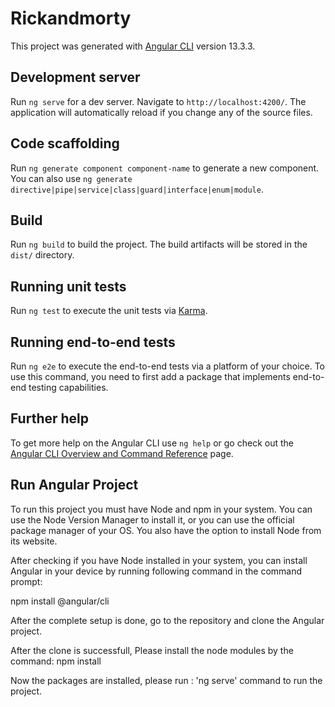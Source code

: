 # Rickandmorty

This project was generated with [Angular CLI](https://github.com/angular/angular-cli) version 13.3.3.

## Development server

Run `ng serve` for a dev server. Navigate to `http://localhost:4200/`. The application will automatically reload if you change any of the source files.

## Code scaffolding

Run `ng generate component component-name` to generate a new component. You can also use `ng generate directive|pipe|service|class|guard|interface|enum|module`.

## Build

Run `ng build` to build the project. The build artifacts will be stored in the `dist/` directory.

## Running unit tests

Run `ng test` to execute the unit tests via [Karma](https://karma-runner.github.io).

## Running end-to-end tests

Run `ng e2e` to execute the end-to-end tests via a platform of your choice. To use this command, you need to first add a package that implements end-to-end testing capabilities.

## Further help

To get more help on the Angular CLI use `ng help` or go check out the [Angular CLI Overview and Command Reference](https://angular.io/cli) page.

## Run Angular Project

To run this project you must have Node and npm in your system. 
You can use the Node Version Manager to install it, or you can use the official package manager of your OS.
You also have the option to install Node from its website.

After checking if you have Node installed in your system, you can install Angular in your device by running following command in the command prompt:

npm install @angular/cli

After the complete setup is done, go to the repository and clone the Angular project.

After the clone is successfull, Please install the node modules by the command: npm install

Now the packages are installed, please run : 'ng serve' command to run the project.
